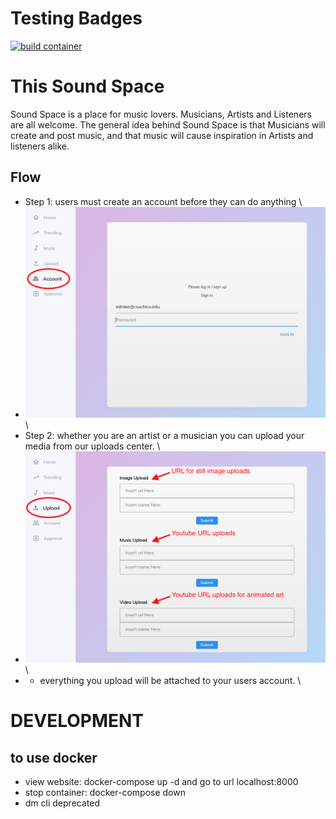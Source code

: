 # Testing Badges
[![build container](https://github.com/ChicoState/sound-space/actions/workflows/build_test.yml/badge.svg)](https://github.com/ChicoState/sound-space/actions/workflows/build_test.yml)

# This Sound Space

Sound Space is a place for music lovers. Musicians, Artists and Listeners
are all welcome. The general idea behind Sound Space is that Musicians will
create and post music, and that music will cause inspiration in Artists
and listeners alike.

## Flow
- Step 1: users must create an account before they can do anything \\
- ![Login screenshot](./wireframe/readme_assets/login_shot.png) \\
- Step 2: whether you are an artist or a musician you can upload your media
	from our uploads center. \\
- ![Uploads screenshot](./wireframe/readme_assets/uploads_shot.png) \\
- - everything you upload will be attached to your users account. \\


# DEVELOPMENT

## to use docker
- view website: docker-compose up -d and go to url localhost:8000
- stop container: docker-compose down
- dm cli deprecated
